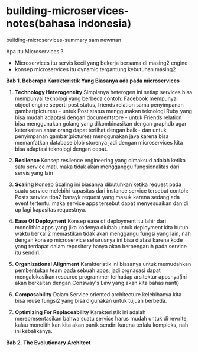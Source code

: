 # building-microservices-notes(bahasa indonesia)
building-microservices-summary sam newman

Apa itu Microservices ?
 - Microservices itu servis kecil yang bekerja bersama di masing2 engine
 - konsep microservices itu dynamic tergantung kebutuhan masing2

**Bab 1. Beberapa Karakteristik Yang Biasanya ada pada microservices**
  1. **Technology Heterogeneity**
    Simplenya heterogen ini setiap services bisa mempunyai teknologi yang berbeda
        contoh: Facebook mempunyai object engine seperti post status, friends relation sama penyimpanan gambar(pictures)
                - untuk Post status menggunakan teknologi Ruby yang bisa mudah adaptasi dengan documentstore
                - untuk Friends relation bisa menggunakan golang yang dikombinasikan dengan graphdb agar keterkaitan antar orang dapat terlihat dengan baik
                - dan untuk penyimpanan gambar(pictures) menggunakan java karena bisa memanfatkan database blob storenya
    jadi dengan microservices kita bisa adaptasi teknologi dengan cepat.

  2. **Resilence**
    Konsep resilence engineering yang dimaksud adalah ketika satu service mati, maka tidak akan mengganggu fungsionalitas dari servis yang lain

  3. **Scaling**
    Konsep Scaling ini biasanya dibutuhkan ketika request pada suatu service melebihi kapasitas dari instance service tersebut
     contoh: Posts service tiba2 banayk request yang masuk karena sedang ada event tertentu. maka service apps tersebut dapat menyesuaikan dan di up lagi kapasitas requestnya.

  4. **Ease Of Deployment**
    Konsep ease of deployment itu lahir dari monolithic apps yang jika kodenya diubah untuk deployment kita butuh waktu berkali2 memastikan tidak akan menggangu       fungsi yang lain, nah dengan konsep microservice seharusnya ini bisa diatasi karena kode yang terdapat dalam repository hanya akan berpengaruh pada service       itu    sendiri.

  5. **Organizational Alignment**
    Karakteristik ini biasanya untuk memudahkan pembentukan team pada sebuah apps, jadi orgnasasi dapat mengalokasikan resource programmer terhadap arsitektur appsnya(ini akan berkaitan dengan Consway's Law yang akan kita bahas nanti)
    
  6. **Composability**
    Dalam Service oriented architecture kelebihanya kita bisa reuse fungsi2 yang bisa digunakan untuk tujuan berbeda.
  
  7. **Optimizing For Replaceability**
    Karakteristik ini adalah merepresentasikan bahwa suatu service harus mudah untuk di rewrite, kalau monolith kan kita akan panik sendiri karena terlalu             kompleks, nah ini kebalikanya.
    
**Bab 2. The Evolutionary Architect**
